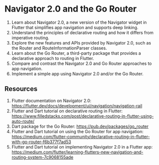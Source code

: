 # Navigator 2.0 and the Go Router

1. Learn about Navigator 2.0, a new version of the Navigator widget in Flutter that simplifies app navigation and supports deep linking.
2. Understand the principles of declarative routing and how it differs from imperative routing.
3. Explore the new features and APIs provided by Navigator 2.0, such as the Router and RouteInformationParser classes.
4. Learn about the Go Router, a third-party package that provides a declarative approach to routing in Flutter.
5. Compare and contrast the Navigator 2.0 and Go Router approaches to app navigation.
6. Implement a simple app using Navigator 2.0 and/or the Go Router.

## Resources

1. Flutter documentation on Navigator 2.0: https://flutter.dev/docs/development/ui/navigation/navigation-rail
2. Flutter and Dart tutorial on declarative routing in Flutter: https://www.filledstacks.com/post/declarative-routing-in-flutter-using-auto-route/
3. Dart package for the Go Router: https://pub.dev/packages/go_router
4. Flutter and Dart tutorial on using the Go Router for app navigation: https://medium.com/flutter-community/declarative-routing-in-flutter-with-go-router-f6b377f7ad53
5. Flutter and Dart tutorial on implementing Navigator 2.0 in a Flutter app: https://medium.com/flutter/learning-flutters-new-navigation-and-routing-system-7c9068155ade
